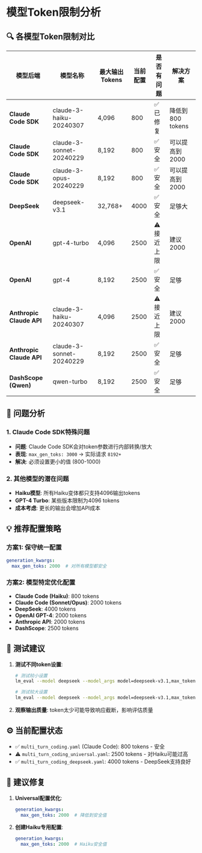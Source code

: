 # 模型Token限制分析

## 🔍 各模型Token限制对比

| 模型后端 | 模型名称 | 最大输出Tokens | 当前配置 | 是否有问题 | 解决方案 |
|---------|---------|---------------|---------|-----------|----------|
| **Claude Code SDK** | claude-3-haiku-20240307 | 4,096 | 800 | ✅ 已修复 | 降低到800 tokens |
| **Claude Code SDK** | claude-3-sonnet-20240229 | 8,192 | 800 | ✅ 安全 | 可以提高到2000 |
| **Claude Code SDK** | claude-3-opus-20240229 | 8,192 | 800 | ✅ 安全 | 可以提高到2000 |
| **DeepSeek** | deepseek-v3.1 | 32,768+ | 4000 | ✅ 安全 | 足够大 |
| **OpenAI** | gpt-4-turbo | 4,096 | 2500 | ⚠️ 接近上限 | 建议2000 |
| **OpenAI** | gpt-4 | 8,192 | 2500 | ✅ 安全 | 足够 |
| **Anthropic Claude API** | claude-3-haiku-20240307 | 4,096 | 2500 | ⚠️ 接近上限 | 建议2000 |
| **Anthropic Claude API** | claude-3-sonnet-20240229 | 8,192 | 2500 | ✅ 安全 | 足够 |
| **DashScope (Qwen)** | qwen-turbo | 8,192 | 2500 | ✅ 安全 | 足够 |

## 🚨 问题分析

### 1. Claude Code SDK特殊问题
- **问题**: Claude Code SDK会对token参数进行内部转换/放大
- **表现**: `max_gen_toks: 3000` → 实际请求 `8192+`
- **解决**: 必须设置更小的值 (800-1000)

### 2. 其他模型的潜在问题
- **Haiku模型**: 所有Haiku变体都只支持4096输出tokens
- **GPT-4 Turbo**: 某些版本限制为4096 tokens
- **成本考虑**: 更长的输出会增加API成本

## 💡 推荐配置策略

### 方案1: 保守统一配置
```yaml
generation_kwargs:
  max_gen_toks: 2000  # 对所有模型都安全
```

### 方案2: 模型特定优化配置
- **Claude Code (Haiku)**: 800 tokens
- **Claude Code (Sonnet/Opus)**: 2000 tokens  
- **DeepSeek**: 4000 tokens
- **OpenAI GPT-4**: 2000 tokens
- **Anthropic API**: 2000 tokens
- **DashScope**: 2500 tokens

## 🧪 测试建议

1. **测试不同token设置**:
   ```bash
   # 测试较小设置
   lm_eval --model deepseek --model_args model=deepseek-v3.1,max_tokens=2000 --tasks multi_turn_coding_eval_deepseek --limit 1
   
   # 测试较大设置
   lm_eval --model deepseek --model_args model=deepseek-v3.1,max_tokens=4000 --tasks multi_turn_coding_eval_deepseek --limit 1
   ```

2. **观察输出质量**: token太少可能导致响应截断，影响评估质量

## ⚙️ 当前配置状态

- ✅ `multi_turn_coding.yaml` (Claude Code): 800 tokens - 安全
- ⚠️ `multi_turn_coding_universal.yaml`: 2500 tokens - 对Haiku可能过高
- ✅ `multi_turn_coding_deepseek.yaml`: 4000 tokens - DeepSeek支持良好

## 🔧 建议修复

1. **Universal配置优化**:
   ```yaml
   generation_kwargs:
     max_gen_toks: 2000  # 降低到安全值
   ```

2. **创建Haiku专用配置**:
   ```yaml
   generation_kwargs:
     max_gen_toks: 2000  # Haiku安全值
   ```